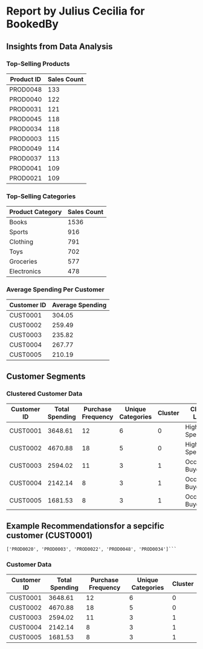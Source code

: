 # Report by Julius Cecilia for BookedBy

## Insights from Data Analysis

### Top-Selling Products

| Product ID | Sales Count |
| ---------- | ----------- |
| PROD0048   | 133         |
| PROD0040   | 122         |
| PROD0031   | 121         |
| PROD0045   | 118         |
| PROD0034   | 118         |
| PROD0003   | 115         |
| PROD0049   | 114         |
| PROD0037   | 113         |
| PROD0041   | 109         |
| PROD0021   | 109         |

### Top-Selling Categories

| Product Category | Sales Count |
| ---------------- | ----------- |
| Books            | 1536        |
| Sports           | 916         |
| Clothing         | 791         |
| Toys             | 702         |
| Groceries        | 577         |
| Electronics      | 478         |

### Average Spending Per Customer

| Customer ID | Average Spending |
| ----------- | ---------------- |
| CUST0001    | 304.05           |
| CUST0002    | 259.49           |
| CUST0003    | 235.82           |
| CUST0004    | 267.77           |
| CUST0005    | 210.19           |

## Customer Segments

### Clustered Customer Data

| Customer ID | Total Spending | Purchase Frequency | Unique Categories | Cluster | Cluster Label     |
| ----------- | -------------- | ------------------ | ----------------- | ------- | ----------------- |
| CUST0001    | 3648.61        | 12                 | 6                 | 0       | High Spenders     |
| CUST0002    | 4670.88        | 18                 | 5                 | 0       | High Spenders     |
| CUST0003    | 2594.02        | 11                 | 3                 | 1       | Occasional Buyers |
| CUST0004    | 2142.14        | 8                  | 3                 | 1       | Occasional Buyers |
| CUST0005    | 1681.53        | 8                  | 3                 | 1       | Occasional Buyers |

## Example Recommendationsfor a sepcific customer (CUST0001)

````Recommended Products for Customer CUST0001:
['PROD0020', 'PROD0003', 'PROD0022', 'PROD0048', 'PROD0034']```
````

### Customer Data

| Customer ID | Total Spending | Purchase Frequency | Unique Categories | Cluster |
| ----------- | -------------- | ------------------ | ----------------- | ------- |
| CUST0001    | 3648.61        | 12                 | 6                 | 0       |
| CUST0002    | 4670.88        | 18                 | 5                 | 0       |
| CUST0003    | 2594.02        | 11                 | 3                 | 1       |
| CUST0004    | 2142.14        | 8                  | 3                 | 1       |
| CUST0005    | 1681.53        | 8                  | 3                 | 1       |
